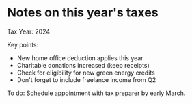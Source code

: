 # Notes on this year's taxes

Tax Year: 2024

Key points:
- New home office deduction applies this year
- Charitable donations increased (keep receipts)
- Check for eligibility for new green energy credits
- Don't forget to include freelance income from Q2

To do: Schedule appointment with tax preparer by early March.

